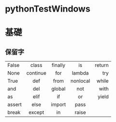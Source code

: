 # pythonTestWindows

# 基礎

保留字
-------------------
|		|		|		|		|		|
|:----- |:-----:|:-----:|:-----:|------:|
|False	|class	|finally|is 	|return	|
|None	|continue|for 	|lambda	|try	|
|True	|def	|from 	|nonlocal|while	|
|and	|del 	|global |not 	|with	|
|as 	|elif 	|if 	|or 	|yield	|
|assert |else 	|import |pass 	|		|
|break 	|except |in 	|raise  |		|